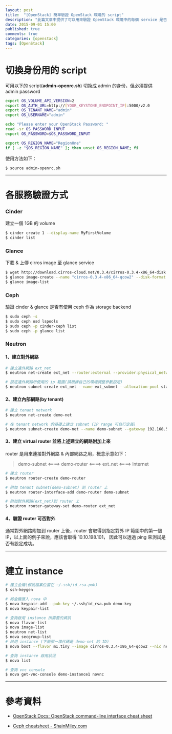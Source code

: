 ```yaml
---
layout: post
title:  "[OpenStack] 簡單驗證 OpenStack 環境的 script"
description: "此篇文章中提供了可以用來驗證 OpenStack 環境中的每個 service 是否有正常提供服務的 script，可用來提供簡單快速的驗"
date: 2015-09-01 15:00
published: true
comments: true
categories: [openstack]
tags: [OpenStack]
---
```


切換身份用的 script
=================

可用以下的 script(**admin-openrc.sh**) 切換成 admin 的身份，但必須提供 admin password

```bash
export OS_VOLUME_API_VERSION=2
export OS_AUTH_URL=http://[YOUR_KEYSTONE_ENDPOINT_IP]:5000/v2.0
export OS_TENANT_NAME="admin"
export OS_USERNAME="admin"

echo "Please enter your OpenStack Password: "
read -sr OS_PASSWORD_INPUT
export OS_PASSWORD=$OS_PASSWORD_INPUT

export OS_REGION_NAME="RegionOne"
if [ -z "$OS_REGION_NAME" ]; then unset OS_REGION_NAME; fi
```

使用方法如下：
```bash
$ source admin-openrc.sh
```

------------------------------------------------

各服務驗證方式
============

### Cinder
建立一個 1GB 的 volume

```bash
$ cinder create 1 --display-name MyFirstVolume
$ cinder list
```

### Glance
下載 & 上傳 cirros image 至 glance service

```bash
$ wget http://download.cirros-cloud.net/0.3.4/cirros-0.3.4-x86_64-disk.img
$ glance image-create --name "cirros-0.3.4-x86_64-qcow2" --disk-format qcow2 --container-format bare --is-public True --file cirros-0.3.4-x86_64-disk.img --progress
$ glance image-list
```

### Ceph
驗證 cinder & glance 是否有使用 ceph 作為 storage backend

```bash
$ sudo ceph -s
$ sudo ceph osd lspools
$ sudo ceph -p cinder-ceph list
$ sudo ceph -p glance list
```

### Neutron
#### 1、建立對外網路
```bash
# 建立連外網路 ext_net
$ neutron net-create ext_net --router:external --provider:physical_network external --provider:network_type flat

# 設定連外網路所使用的 ip 範圍(請根據自己的環境調整參數設定)
$ neutron subnet-create ext_net --name ext_subnet --allocation-pool start=10.10.198.101,end=10.10.198.200 --disable-dhcp --gateway 10.10.198.254 10.10.198.0/24
```

#### 2、建立內部網路(by tenant)
```bash
# 建立 tenant network
$ neutron net-create demo-net

# 在 tenant network 的基礎上建立 subnet (IP range 可自行定義)
$ neutron subnet-create demo-net --name demo-subnet --gateway 192.168.50.1 192.168.50.0/24
```

#### 3、建立 virtual router 並將上述建立的網路附加上來

router 是用來連接對外網路 & 內部網路之用，概念示意如下：

> demo-subnet <====> demo-router <====> ext_net <====> Internet

```bash
# 建立 router
$ neutron router-create demo-router

# 附加 tenant subnet(demo-subnet) 到 router 上
$ neutron router-interface-add demo-router demo-subnet

# 附加對外網路(ext_net)到 router 上
$ neutron router-gateway-set demo-router ext_net
```

#### 4、驗證 router 可否對外
通常對外網路附加到 router 上後，router 會取得到指定對外 IP 範圍中的第一個 IP，以上面的例子來說，應該會取得 10.10.198.101，
因此可以透過 ping 來測試是否有設定成功。

------------------------------------------------

建立 instance
============
```bash
# 建立金鑰(假設檔案位置在 ~/.ssh/id_rsa.pub)
$ ssh-keygen

# 將金鑰匯入 nova 中
$ nova keypair-add --pub-key ~/.ssh/id_rsa.pub demo-key
$ nova keypair-list

# 查詢啟用 instance 所需要的資訊
$ nova flavor-list
$ nova image-list
$ neutron net-list
$ nova secgroup-list
# 啟用 instance (下面那一堆代碼是 demo-net 的 ID)
$ nova boot --flavor m1.tiny --image cirros-0.3.4-x86_64-qcow2 --nic net-id=fa589142-ac15-46d4-8c1c-14681064198e --security-group default --key-name demo-key demo-instance1

# 查詢 instance 啟用狀況
$ nova list

# 查詢 vnc console
$ nova get-vnc-console demo-instance1 novnc
```

------------------------------------------------

參考資料
=======

- [OpenStack Docs: OpenStack command-line interface cheat sheet](http://docs.openstack.org/user-guide/cli_cheat_sheet.html)

- [Ceph cheatsheet - ShainMiley.com](http://www.shainmiley.com/wordpress/2014/08/23/ceph-cheatsheet/)
